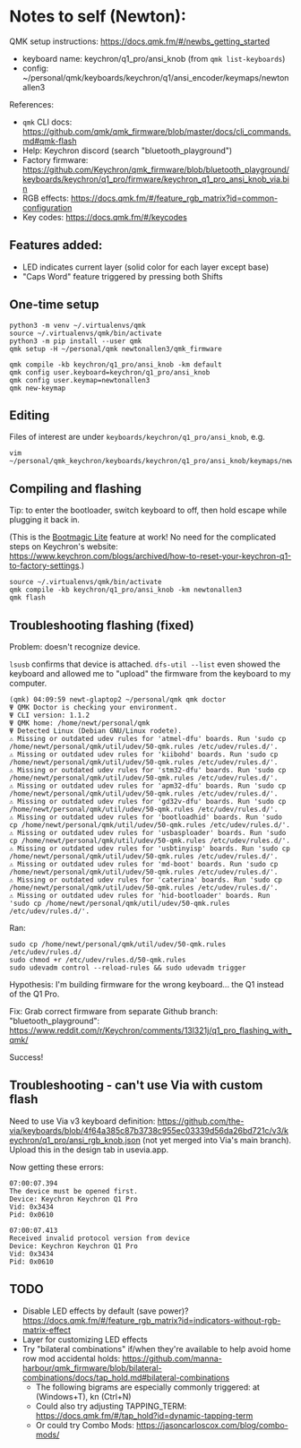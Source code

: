 # Notes to self (Newton):

QMK setup instructions: https://docs.qmk.fm/#/newbs_getting_started

 * keyboard name: keychron/q1_pro/ansi_knob (from `qmk list-keyboards`)
 * config: ~/personal/qmk/keyboards/keychron/q1/ansi_encoder/keymaps/newtonallen3

References:

 * `qmk` CLI docs: https://github.com/qmk/qmk_firmware/blob/master/docs/cli_commands.md#qmk-flash
 * Help: Keychron discord (search "bluetooth_playground")
 * Factory firmware: https://github.com/Keychron/qmk_firmware/blob/bluetooth_playground/keyboards/keychron/q1_pro/firmware/keychron_q1_pro_ansi_knob_via.bin
 * RGB effects: https://docs.qmk.fm/#/feature_rgb_matrix?id=common-configuration
 * Key codes: https://docs.qmk.fm/#/keycodes

## Features added:

 * LED indicates current layer (solid color for each layer except base)
 * "Caps Word" feature triggered by pressing both Shifts

## One-time setup

```
python3 -m venv ~/.virtualenvs/qmk
source ~/.virtualenvs/qmk/bin/activate
python3 -m pip install --user qmk
qmk setup -H ~/personal/qmk newtonallen3/qmk_firmware

qmk compile -kb keychron/q1_pro/ansi_knob -km default
qmk config user.keyboard=keychron/q1_pro/ansi_knob
qmk config user.keymap=newtonallen3
qmk new-keymap
```

## Editing

Files of interest are under `keyboards/keychron/q1_pro/ansi_knob`, e.g.

```
vim ~/personal/qmk_keychron/keyboards/keychron/q1_pro/ansi_knob/keymaps/newtonallen3/keymap.c
```

## Compiling and flashing

Tip: to enter the bootloader, switch keyboard to off, then hold escape while plugging it back in.

(This is the [Bootmagic Lite](https://github.com/qmk/qmk_firmware/blob/master/docs/feature_bootmagic.md) feature at work! No need for the complicated steps on Keychron's website: https://www.keychron.com/blogs/archived/how-to-reset-your-keychron-q1-to-factory-settings.)

```
source ~/.virtualenvs/qmk/bin/activate
qmk compile -kb keychron/q1_pro/ansi_knob -km newtonallen3
qmk flash
```

## Troubleshooting flashing (fixed)

Problem: doesn't recognize device.

`lsusb` confirms that device is attached. `dfs-util --list` even showed the keyboard and allowed me to "upload" the firmware from the keyboard to my computer.

```
(qmk) 04:09:59 newt-glaptop2 ~/personal/qmk qmk doctor
Ψ QMK Doctor is checking your environment.
Ψ CLI version: 1.1.2
Ψ QMK home: /home/newt/personal/qmk
Ψ Detected Linux (Debian GNU/Linux rodete).
⚠ Missing or outdated udev rules for 'atmel-dfu' boards. Run 'sudo cp /home/newt/personal/qmk/util/udev/50-qmk.rules /etc/udev/rules.d/'.
⚠ Missing or outdated udev rules for 'kiibohd' boards. Run 'sudo cp /home/newt/personal/qmk/util/udev/50-qmk.rules /etc/udev/rules.d/'.
⚠ Missing or outdated udev rules for 'stm32-dfu' boards. Run 'sudo cp /home/newt/personal/qmk/util/udev/50-qmk.rules /etc/udev/rules.d/'.
⚠ Missing or outdated udev rules for 'apm32-dfu' boards. Run 'sudo cp /home/newt/personal/qmk/util/udev/50-qmk.rules /etc/udev/rules.d/'.
⚠ Missing or outdated udev rules for 'gd32v-dfu' boards. Run 'sudo cp /home/newt/personal/qmk/util/udev/50-qmk.rules /etc/udev/rules.d/'.
⚠ Missing or outdated udev rules for 'bootloadhid' boards. Run 'sudo cp /home/newt/personal/qmk/util/udev/50-qmk.rules /etc/udev/rules.d/'.
⚠ Missing or outdated udev rules for 'usbasploader' boards. Run 'sudo cp /home/newt/personal/qmk/util/udev/50-qmk.rules /etc/udev/rules.d/'.
⚠ Missing or outdated udev rules for 'usbtinyisp' boards. Run 'sudo cp /home/newt/personal/qmk/util/udev/50-qmk.rules /etc/udev/rules.d/'.
⚠ Missing or outdated udev rules for 'md-boot' boards. Run 'sudo cp /home/newt/personal/qmk/util/udev/50-qmk.rules /etc/udev/rules.d/'.
⚠ Missing or outdated udev rules for 'caterina' boards. Run 'sudo cp /home/newt/personal/qmk/util/udev/50-qmk.rules /etc/udev/rules.d/'.
⚠ Missing or outdated udev rules for 'hid-bootloader' boards. Run 'sudo cp /home/newt/personal/qmk/util/udev/50-qmk.rules /etc/udev/rules.d/'.
```

Ran:

```
sudo cp /home/newt/personal/qmk/util/udev/50-qmk.rules /etc/udev/rules.d/
sudo chmod +r /etc/udev/rules.d/50-qmk.rules
sudo udevadm control --reload-rules && sudo udevadm trigger
```

Hypothesis: I'm building firmware for the wrong keyboard... the Q1 instead of the Q1 Pro.

Fix: Grab correct firmware from separate Github branch: "bluetooth_playground": https://www.reddit.com/r/Keychron/comments/13l321j/q1_pro_flashing_with_qmk/

Success!

## Troubleshooting - can't use Via with custom flash

Need to use Via v3 keyboard definition:
https://github.com/the-via/keyboards/blob/4f64a385c87b3738c955ec03339d56da26bd721c/v3/keychron/q1_pro/ansi_rgb_knob.json
(not yet merged into Via's main branch). Upload this in the design tab in usevia.app.

Now getting these errors:

```
07:00:07.394
The device must be opened first.
Device: Keychron Keychron Q1 Pro
Vid: 0x3434
Pid: 0x0610

07:00:07.413
Received invalid protocol version from device
Device: Keychron Keychron Q1 Pro
Vid: 0x3434
Pid: 0x0610
```

## TODO

 - Disable LED effects by default (save power)? https://docs.qmk.fm/#/feature_rgb_matrix?id=indicators-without-rgb-matrix-effect
 - Layer for customizing LED effects
 - Try "bilateral combinations" if/when they're available to help avoid home row mod accidental holds: https://github.com/manna-harbour/qmk_firmware/blob/bilateral-combinations/docs/tap_hold.md#bilateral-combinations
    * The following bigrams are especially commonly triggered: at (Windows+T), kn (Ctrl+N)
    * Could also try adjusting TAPPING_TERM: https://docs.qmk.fm/#/tap_hold?id=dynamic-tapping-term
    * Or could try Combo Mods: https://jasoncarloscox.com/blog/combo-mods/
